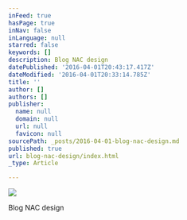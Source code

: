 ```yaml
---
inFeed: true
hasPage: true
inNav: false
inLanguage: null
starred: false
keywords: []
description: Blog NAC design
datePublished: '2016-04-01T20:43:17.417Z'
dateModified: '2016-04-01T20:33:14.785Z'
title: ''
author: []
authors: []
publisher:
  name: null
  domain: null
  url: null
  favicon: null
sourcePath: _posts/2016-04-01-blog-nac-design.md
published: true
url: blog-nac-design/index.html
_type: Article

---
```

![](https://the-grid-user-content.s3-us-west-2.amazonaws.com/d4f130a1-549c-4e5e-9e45-04cfb3ab7ce9.png)

Blog NAC design